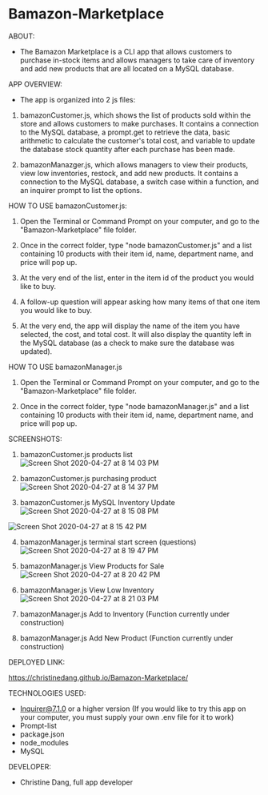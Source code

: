 # Bamazon-Marketplace

ABOUT:
* The Bamazon Marketplace is a CLI app that allows customers to purchase in-stock items and allows managers to take care of inventory and add new products that are all located on a MySQL database.

APP OVERVIEW:
* The app is organized into 2 js files:
1. bamazonCustomer.js, which shows the list of products sold within the store and allows customers to make purchases. It contains a connection to the MySQL database, a prompt.get to retrieve the data, basic arithmetic to calculate the customer's total cost, and variable to update the database stock quantity after each purchase has been made.

2. bamazonManazger.js, which allows managers to view their products, view low inventories, restock, and add new products. It contains a connection to the MySQL database, a switch case within a function, and an inquirer prompt to list the options.

HOW TO USE bamazonCustomer.js:
1. Open the Terminal or Command Prompt on your computer, and go to the "Bamazon-Marketplace" file folder.

2. Once in the correct folder, type "node bamazonCustomer.js" and a list containing 10 products with their item id, name, department name, and price will pop up.

3. At the very end of the list, enter in the item id of the product you would like to buy.

4. A follow-up question will appear asking how many items of that one item you would like to buy.

5. At the very end, the app will display the name of the item you have selected, the cost, and total cost. It will also display the quantity left in the MySQL database (as a check to make sure the database was updated).

HOW TO USE bamazonManager.js

1. Open the Terminal or Command Prompt on your computer, and go to the "Bamazon-Marketplace" file folder.

2. Once in the correct folder, type "node bamazonManager.js" and a list containing 10 products with their item id, name, department name, and price will pop up.



SCREENSHOTS:

1. bamazonCustomer.js products list
![Screen Shot 2020-04-27 at 8 14 03 PM](https://user-images.githubusercontent.com/59538550/80433139-21c8d980-88c4-11ea-99fe-23275572f877.png)

2. bamazonCustomer.js purchasing product
![Screen Shot 2020-04-27 at 8 14 37 PM](https://user-images.githubusercontent.com/59538550/80433182-3d33e480-88c4-11ea-9fb2-198db977a772.png)

3. bamazonCustomer.js MySQL Inventory Update                                                                                  
![Screen Shot 2020-04-27 at 8 15 08 PM](https://user-images.githubusercontent.com/59538550/80433215-4f158780-88c4-11ea-849d-20ea9a402920.png)

![Screen Shot 2020-04-27 at 8 15 42 PM](https://user-images.githubusercontent.com/59538550/80433219-50df4b00-88c4-11ea-976f-1a2966d28597.png)

4. bamazonManager.js terminal start screen (questions)
![Screen Shot 2020-04-27 at 8 19 47 PM](https://user-images.githubusercontent.com/59538550/80433275-753b2780-88c4-11ea-9dc9-49b2e48a5eda.png)

5. bamazonManager.js View Products for Sale
![Screen Shot 2020-04-27 at 8 20 42 PM](https://user-images.githubusercontent.com/59538550/80433350-a3206c00-88c4-11ea-94b6-90e4f9b45e6c.png)

6. bamazonManager.js View Low Inventory
![Screen Shot 2020-04-27 at 8 21 03 PM](https://user-images.githubusercontent.com/59538550/80433355-a74c8980-88c4-11ea-870c-24a3c5190c41.png)

7. bamazonManager.js Add to Inventory
    (Function currently under construction)

8. bamazonManager.js Add New Product
    (Function currently under construction)


DEPLOYED LINK:

https://christinedang.github.io/Bamazon-Marketplace/

TECHNOLOGIES USED:
* Inquirer@7.1.0 or a higher version
    (If you would like to try this app on your computer, you must supply your own .env file for it to work)
* Prompt-list
* package.json
* node_modules
* MySQL


DEVELOPER:
* Christine Dang, full app developer
